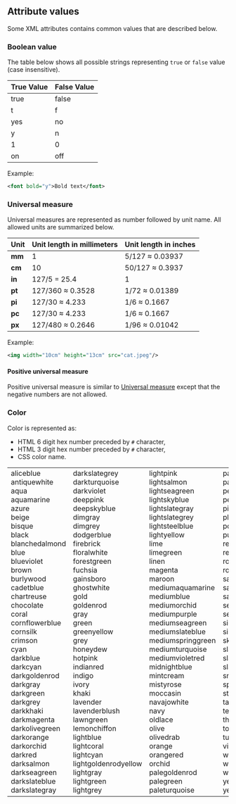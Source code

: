 ## Attribute values

Some XML attributes contains common values that are
described below.

### Boolean value

The table below shows all possible strings representing
`true` or `false` value (case insensitive).

True Value | False Value
-----------|------------
true       | false
t          | f
yes        | no
y          | n
1          | 0
on         | off

Example:

```xml
<font bold="y">Bold text</font>
```

### Universal measure

Universal measures are represented as number followed by unit name.
All allowed units are summarized below.

   Unit   | Unit length in millimeters | Unit length in inches
----------|----------------------------|-----------------------
 **mm**   | 1                          | 5/127 ≈ 0.03937
 **cm**   | 10                         | 50/127 ≈ 0.3937
 **in**   | 127/5 = 25.4               | 1
 **pt**   | 127/360 ≈ 0.3528           | 1/72 ≈ 0.01389
 **pi**   | 127/30 ≈ 4.233             | 1/6 ≈ 0.1667
 **pc**   | 127/30 ≈ 4.233             | 1/6 ≈ 0.1667
 **px**   | 127/480 ≈ 0.2646           | 1/96 ≈ 0.01042

Example:

```xml
<img width="10cm" height="13cm" src="cat.jpeg"/>
```

#### Positive universal measure

Positive universal measure is similar to [Universal measure](#universal-measure) except that the negative numbers are not allowed.

### Color

Color is represented as:
* HTML 6 digit hex number preceded by `#` character,
* HTML 3 digit hex number preceded by `#` character,
* CSS color name.

<table>
<tr><td>
<div class="color"><b style="background-color: #F0F8FF"></b>aliceblue</div>
<div class="color"><b style="background-color: #FAEBD7"></b>antiquewhite</div>
<div class="color"><b style="background-color: #00FFFF"></b>aqua</div>
<div class="color"><b style="background-color: #7FFFD4"></b>aquamarine</div>
<div class="color"><b style="background-color: #F0FFFF"></b>azure</div>
<div class="color"><b style="background-color: #F5F5DC"></b>beige</div>
<div class="color"><b style="background-color: #FFE4C4"></b>bisque</div>
<div class="color"><b style="background-color: #000000"></b>black</div>
<div class="color"><b style="background-color: #FFEBCD"></b>blanchedalmond</div>
<div class="color"><b style="background-color: #0000FF"></b>blue</div>
<div class="color"><b style="background-color: #8A2BE2"></b>blueviolet</div>
<div class="color"><b style="background-color: #A52A2A"></b>brown</div>
<div class="color"><b style="background-color: #DEB887"></b>burlywood</div>
<div class="color"><b style="background-color: #5F9EA0"></b>cadetblue</div>
<div class="color"><b style="background-color: #7FFF00"></b>chartreuse</div>
<div class="color"><b style="background-color: #D2691E"></b>chocolate</div>
<div class="color"><b style="background-color: #FF7F50"></b>coral</div>
<div class="color"><b style="background-color: #6495ED"></b>cornflowerblue</div>
<div class="color"><b style="background-color: #FFF8DC"></b>cornsilk</div>
<div class="color"><b style="background-color: #DC143C"></b>crimson</div>
<div class="color"><b style="background-color: #00FFFF"></b>cyan</div>
<div class="color"><b style="background-color: #00008B"></b>darkblue</div>
<div class="color"><b style="background-color: #008B8B"></b>darkcyan</div>
<div class="color"><b style="background-color: #B8860B"></b>darkgoldenrod</div>
<div class="color"><b style="background-color: #A9A9A9"></b>darkgray</div>
<div class="color"><b style="background-color: #006400"></b>darkgreen</div>
<div class="color"><b style="background-color: #A9A9A9"></b>darkgrey</div>
<div class="color"><b style="background-color: #BDB76B"></b>darkkhaki</div>
<div class="color"><b style="background-color: #8B008B"></b>darkmagenta</div>
<div class="color"><b style="background-color: #556B2F"></b>darkolivegreen</div>
<div class="color"><b style="background-color: #FF8C00"></b>darkorange</div>
<div class="color"><b style="background-color: #9932CC"></b>darkorchid</div>
<div class="color"><b style="background-color: #8B0000"></b>darkred</div>
<div class="color"><b style="background-color: #E9967A"></b>darksalmon</div>
<div class="color"><b style="background-color: #8FBC8F"></b>darkseagreen</div>
<div class="color"><b style="background-color: #483D8B"></b>darkslateblue</div>
<div class="color"><b style="background-color: #2F4F4F"></b>darkslategray</div>
</td><td>
<div class="color"><b style="background-color: #2F4F4F"></b>darkslategrey</div>
<div class="color"><b style="background-color: #00CED1"></b>darkturquoise</div>
<div class="color"><b style="background-color: #9400D3"></b>darkviolet</div>
<div class="color"><b style="background-color: #FF1493"></b>deeppink</div>
<div class="color"><b style="background-color: #00BFFF"></b>deepskyblue</div>
<div class="color"><b style="background-color: #696969"></b>dimgray</div>
<div class="color"><b style="background-color: #696969"></b>dimgrey</div>
<div class="color"><b style="background-color: #1E90FF"></b>dodgerblue</div>
<div class="color"><b style="background-color: #B22222"></b>firebrick</div>
<div class="color"><b style="background-color: #FFFAF0"></b>floralwhite</div>
<div class="color"><b style="background-color: #228B22"></b>forestgreen</div>
<div class="color"><b style="background-color: #FF00FF"></b>fuchsia</div>
<div class="color"><b style="background-color: #DCDCDC"></b>gainsboro</div>
<div class="color"><b style="background-color: #F8F8FF"></b>ghostwhite</div>
<div class="color"><b style="background-color: #FFD700"></b>gold</div>
<div class="color"><b style="background-color: #DAA520"></b>goldenrod</div>
<div class="color"><b style="background-color: #808080"></b>gray</div>
<div class="color"><b style="background-color: #008000"></b>green</div>
<div class="color"><b style="background-color: #ADFF2F"></b>greenyellow</div>
<div class="color"><b style="background-color: #808080"></b>grey</div>
<div class="color"><b style="background-color: #F0FFF0"></b>honeydew</div>
<div class="color"><b style="background-color: #FF69B4"></b>hotpink</div>
<div class="color"><b style="background-color: #CD5C5C"></b>indianred</div>
<div class="color"><b style="background-color: #4B0082"></b>indigo</div>
<div class="color"><b style="background-color: #FFFFF0"></b>ivory</div>
<div class="color"><b style="background-color: #F0E68C"></b>khaki</div>
<div class="color"><b style="background-color: #E6E6FA"></b>lavender</div>
<div class="color"><b style="background-color: #FFF0F5"></b>lavenderblush</div>
<div class="color"><b style="background-color: #7CFC00"></b>lawngreen</div>
<div class="color"><b style="background-color: #FFFACD"></b>lemonchiffon</div>
<div class="color"><b style="background-color: #ADD8E6"></b>lightblue</div>
<div class="color"><b style="background-color: #F08080"></b>lightcoral</div>
<div class="color"><b style="background-color: #E0FFFF"></b>lightcyan</div>
<div class="color"><b style="background-color: #FAFAD2"></b>lightgoldenrodyellow</div>
<div class="color"><b style="background-color: #D3D3D3"></b>lightgray</div>
<div class="color"><b style="background-color: #90EE90"></b>lightgreen</div>
<div class="color"><b style="background-color: #D3D3D3"></b>lightgrey</div>
</td><td>
<div class="color"><b style="background-color: #FFB6C1"></b>lightpink</div>
<div class="color"><b style="background-color: #FFA07A"></b>lightsalmon</div>
<div class="color"><b style="background-color: #20B2AA"></b>lightseagreen</div>
<div class="color"><b style="background-color: #87CEFA"></b>lightskyblue</div>
<div class="color"><b style="background-color: #778899"></b>lightslategray</div>
<div class="color"><b style="background-color: #778899"></b>lightslategrey</div>
<div class="color"><b style="background-color: #B0C4DE"></b>lightsteelblue</div>
<div class="color"><b style="background-color: #FFFFE0"></b>lightyellow</div>
<div class="color"><b style="background-color: #00FF00"></b>lime</div>
<div class="color"><b style="background-color: #32CD32"></b>limegreen</div>
<div class="color"><b style="background-color: #FAF0E6"></b>linen</div>
<div class="color"><b style="background-color: #FF00FF"></b>magenta</div>
<div class="color"><b style="background-color: #800000"></b>maroon</div>
<div class="color"><b style="background-color: #66CDAA"></b>mediumaquamarine</div>
<div class="color"><b style="background-color: #0000CD"></b>mediumblue</div>
<div class="color"><b style="background-color: #BA55D3"></b>mediumorchid</div>
<div class="color"><b style="background-color: #9370DB"></b>mediumpurple</div>
<div class="color"><b style="background-color: #3CB371"></b>mediumseagreen</div>
<div class="color"><b style="background-color: #7B68EE"></b>mediumslateblue</div>
<div class="color"><b style="background-color: #00FA9A"></b>mediumspringgreen</div>
<div class="color"><b style="background-color: #48D1CC"></b>mediumturquoise</div>
<div class="color"><b style="background-color: #C71585"></b>mediumvioletred</div>
<div class="color"><b style="background-color: #191970"></b>midnightblue</div>
<div class="color"><b style="background-color: #F5FFFA"></b>mintcream</div>
<div class="color"><b style="background-color: #FFE4E1"></b>mistyrose</div>
<div class="color"><b style="background-color: #FFE4B5"></b>moccasin</div>
<div class="color"><b style="background-color: #FFDEAD"></b>navajowhite</div>
<div class="color"><b style="background-color: #000080"></b>navy</div>
<div class="color"><b style="background-color: #FDF5E6"></b>oldlace</div>
<div class="color"><b style="background-color: #808000"></b>olive</div>
<div class="color"><b style="background-color: #6B8E23"></b>olivedrab</div>
<div class="color"><b style="background-color: #FFA500"></b>orange</div>
<div class="color"><b style="background-color: #FF4500"></b>orangered</div>
<div class="color"><b style="background-color: #DA70D6"></b>orchid</div>
<div class="color"><b style="background-color: #EEE8AA"></b>palegoldenrod</div>
<div class="color"><b style="background-color: #98FB98"></b>palegreen</div>
<div class="color"><b style="background-color: #AFEEEE"></b>paleturquoise</div>
</td><td>
<div class="color"><b style="background-color: #DB7093"></b>palevioletred</div>
<div class="color"><b style="background-color: #FFEFD5"></b>papayawhip</div>
<div class="color"><b style="background-color: #FFDAB9"></b>peachpuff</div>
<div class="color"><b style="background-color: #CD853F"></b>peru</div>
<div class="color"><b style="background-color: #FFC0CB"></b>pink</div>
<div class="color"><b style="background-color: #DDA0DD"></b>plum</div>
<div class="color"><b style="background-color: #B0E0E6"></b>powderblue</div>
<div class="color"><b style="background-color: #800080"></b>purple</div>
<div class="color"><b style="background-color: #663399"></b>rebeccapurple</div>
<div class="color"><b style="background-color: #FF0000"></b>red</div>
<div class="color"><b style="background-color: #BC8F8F"></b>rosybrown</div>
<div class="color"><b style="background-color: #4169E1"></b>royalblue</div>
<div class="color"><b style="background-color: #8B4513"></b>saddlebrown</div>
<div class="color"><b style="background-color: #FA8072"></b>salmon</div>
<div class="color"><b style="background-color: #F4A460"></b>sandybrown</div>
<div class="color"><b style="background-color: #2E8B57"></b>seagreen</div>
<div class="color"><b style="background-color: #FFF5EE"></b>seashell</div>
<div class="color"><b style="background-color: #A0522D"></b>sienna</div>
<div class="color"><b style="background-color: #C0C0C0"></b>silver</div>
<div class="color"><b style="background-color: #87CEEB"></b>skyblue</div>
<div class="color"><b style="background-color: #6A5ACD"></b>slateblue</div>
<div class="color"><b style="background-color: #708090"></b>slategray</div>
<div class="color"><b style="background-color: #708090"></b>slategrey</div>
<div class="color"><b style="background-color: #FFFAFA"></b>snow</div>
<div class="color"><b style="background-color: #00FF7F"></b>springgreen</div>
<div class="color"><b style="background-color: #4682B4"></b>steelblue</div>
<div class="color"><b style="background-color: #D2B48C"></b>tan</div>
<div class="color"><b style="background-color: #008080"></b>teal</div>
<div class="color"><b style="background-color: #D8BFD8"></b>thistle</div>
<div class="color"><b style="background-color: #FF6347"></b>tomato</div>
<div class="color"><b style="background-color: #40E0D0"></b>turquoise</div>
<div class="color"><b style="background-color: #EE82EE"></b>violet</div>
<div class="color"><b style="background-color: #F5DEB3"></b>wheat</div>
<div class="color"><b style="background-color: #FFFFFF"></b>white</div>
<div class="color"><b style="background-color: #F5F5F5"></b>whitesmoke</div>
<div class="color"><b style="background-color: #FFFF00"></b>yellow</div>
<div class="color"><b style="background-color: #9ACD32"></b>yellowgreen</div>
</td></tr>
</table>
